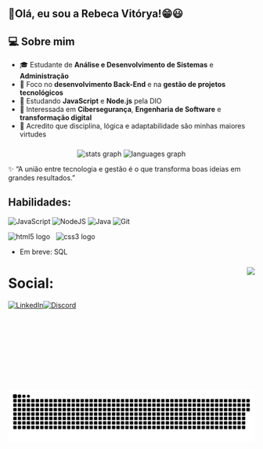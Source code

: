 # 

## 👏Olá, eu sou a Rebeca Vitórya!😁😃
## 💻 Sobre mim
- 🎓 Estudante de **Análise e Desenvolvimento de Sistemas** e **Administração**  
- 💼 Foco no **desenvolvimento Back-End** e na **gestão de projetos tecnológicos**  
- 🌱 Estudando **JavaScript** e **Node.js** pela DIO  
- 🔐 Interessada em **Cibersegurança**, **Engenharia de Software** e **transformação digital**  
- 💬 Acredito que disciplina, lógica e adaptabilidade são minhas maiores virtudes

###

<div align="center">
  <img src="https://github-readme-stats.vercel.app/api?username=RebecaVitorya&hide_title=false&hide_rank=false&show_icons=true&include_all_commits=true&count_private=true&disable_animations=false&theme=radical&locale=en&hide_border=false" height="150" alt="stats graph"  />
  <img src="https://github-readme-stats.vercel.app/api/top-langs?username=RebecaVitorya&locale=en&hide_title=false&layout=compact&card_width=320&langs_count=5&theme=radical&hide_border=false" height="150" alt="languages graph"  />
</div>

✨ “A união entre tecnologia e gestão é o que transforma boas ideias em grandes resultados.”  

## Habilidades:
![JavaScript](https://img.shields.io/badge/JavaScript-F7DF1E?style=for-the-badge&logo=javascript&logoColor=black)
![NodeJS](https://img.shields.io/badge/node.js-6DA55F?style=for-the-badge&logo=node.js&logoColor=white)
![Java](https://img.shields.io/badge/java-%23ED8B00.svg?style=for-the-badge&logo=openjdk&logoColor=white)
![Git](https://img.shields.io/badge/GIT-E44C30?style=for-the-badge&logo=git&logoColor=white)

<img src="https://cdn.jsdelivr.net/gh/devicons/devicon/icons/html5/html5-original.svg" height="30" alt="html5 logo"/><img width="12" /><img src="https://cdn.jsdelivr.net/gh/devicons/devicon/icons/css3/css3-original.svg" height="30" alt="css3 logo"/>
<img width="12" /> 

- Em breve: SQL
###

<img align="right" height="250" src="https://giffiles.alphacoders.com/121/12113.gif"  />

### 
 # Social:
[![LinkedIn](https://img.shields.io/badge/LinkedIn-0077B5?style=for-the-badge&logo=linkedin&logoColor=white)](https://www.linkedin.com/in/rebecavitorya022/)[![Discord](https://img.shields.io/badge/Discord-7289DA?style=for-the-badge&logo=discord&logoColor=white)](https://discord.com/users/723628233911697458)


![gif de cobra](https://github.com/RebecaVitorya/RebecaVitorya/blob/output/github-snake-dark.svg)


